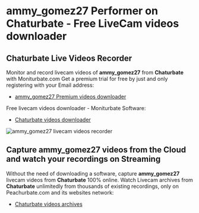 # ammy_gomez27 Performer on Chaturbate - Free LiveCam videos downloader

## Chaturbate Live Videos Recorder

Monitor and record livecam videos of **ammy_gomez27** from **Chaturbate** with Moniturbate.com
Get a premium trial for free by just and only registering with your Email address:
* [ammy_gomez27 Premium videos downloader](https://moniturbate.com/request-demo-licence-key.html)

Free livecam videos downloader - Moniturbate Software:
* [Chaturbate videos downloader](https://moniturbate.com/moniturbate-download-software.html)

![ammy_gomez27 livecam videos recorder](https://peachurnet.com/templates/moniturbate-software.png)


## Capture ammy_gomez27 videos from the Cloud and watch your recordings on Streaming

Without the need of downloading a software, capture **ammy_gomez27** livecam videos from **Chaturbate** 100% online.
Watch Livecam archives from **Chaturbate** unlimitedly from thousands of existing recordings, only on Peachurbate.com and its websites network:
* [Chaturbate videos archives](https://peachurnet.com/)